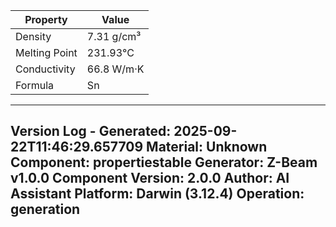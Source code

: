 | Property | Value |
|----------|-------|
| Density | 7.31 g/cm³ |
| Melting Point | 231.93°C |
| Conductivity | 66.8 W/m·K |
| Formula | Sn |


---
Version Log - Generated: 2025-09-22T11:46:29.657709
Material: Unknown
Component: propertiestable
Generator: Z-Beam v1.0.0
Component Version: 2.0.0
Author: AI Assistant
Platform: Darwin (3.12.4)
Operation: generation
---
